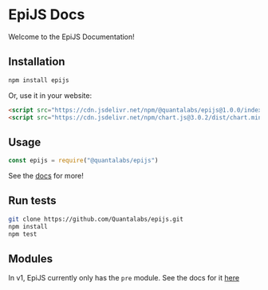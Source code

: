# EpiJS Docs
Welcome to the EpiJS Documentation!

## Installation

``` sh linenums="1"
npm install epijs
```
Or, use it in your website:
``` HTML linenums="1"
<script src="https://cdn.jsdelivr.net/npm/@quantalabs/epijs@1.0.0/index.min.js"></script>
<script src="https://cdn.jsdelivr.net/npm/chart.js@3.0.2/dist/chart.min.js"> <!-- Chart.js is required. -->
```

## Usage

``` js linenums="1"
const epijs = require("@quantalabs/epijs")
```
See the [docs](https://quantalabs.github.io/EpiJS/docs/) for more!

## Run tests

``` sh linenums="1"
git clone https://github.com/Quantalabs/epijs.git 
npm install
npm test
```

## Modules
In v1, EpiJS currently only has the `pre` module. See the docs for it [here](pre.md)